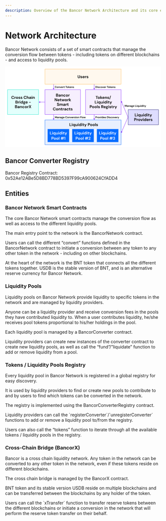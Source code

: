 ```yaml
---
description: Overview of the Bancor Network Architecture and its core entities.
---
```


# Network Architecture

Bancor Network consists of a set of smart contracts that manage the conversion flow between tokens - including tokens on different blockchains - and access to liquidity pools.

![Bancor Protocol Overview](../../.gitbook/assets/graph-2-3.png)

## Bancor Converter Registry

Bancor Registry Contract: 0x52Ae12ABe5D8BD778BD5397F99cA900624CfADD4

## Entities

### Bancor Network Smart Contracts

The core Bancor Network smart contracts manage the conversion flow as well as access to the different liquidity pools.

The main entry point to the network is the BancorNetwork contract.

Users can call the different “convert” functions defined in the BancorNetwork contract to initiate a conversion between any token to any other token in the network - including on other blockchains.

At the heart of the network is the BNT token that connects all the different tokens together. USDB is the stable version of BNT, and is an alternative reserve currency for Bancor Network.

### Liquidity Pools

Liquidity pools on Bancor Network provide liquidity to specific tokens in the network and are managed by liquidity providers.

Anyone can be a liquidity provider and receive conversion fees in the pools they have contributed liquidity to. When a user contributes liquidity, he/she receives pool tokens proportional to his/her holdings in the pool.

Each liquidity pool is managed by a BancorConverter contract.

Liquidity providers can create new instances of the converter contract to create new liquidity pools, as well as call the “fund”/”liquidate” function to add or remove liquidity from a pool.

### Tokens / Liquidity Pools Registry

Every liquidity pool in Bancor Network is registered in a global registry for easy discovery.

It is used by liquidity providers to find or create new pools to contribute to and by users to find which tokens can be converted in the network.

The registry is implemented using the BancorConverterRegistry contract.

Liquidity providers can call the \`registerConverter\`/\`unregisterConverter\` functions to add or remove a liquidity pool to/from the registry.

Users can also call the “tokens” function to iterate through all the available tokens / liquidity pools in the registry.

### Cross-Chain Bridge \(BancorX\)

Bancor is a cross chain liquidity network. Any token in the network can be converted to any other token in the network, even if these tokens reside on different blockchains.

The cross chain bridge is managed by the BancorX contract.

BNT token and its stable version USDB reside on multiple blockchains and can be transferred between the blockchains by any holder of the token.

Users can call the \`xTransfer\` function to transfer reserve tokens between the different blockchains or initiate a conversion in the network that will perform the reserve token transfer on their behalf.


